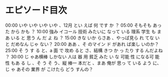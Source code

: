 # エピソード目次

00:00  いや いや いや いや 、12月 とい えば 何 です か ？
05:00  そもそも あった から かも ？
10:00  強み イコール 技術 みたいに なって いる 理系 学生 も まあ いる と 思う ん だ よ ね ？
15:00 きな いか らさあ 、やっぱ見ら れ てな いと だめなん じゃ ない？
20:00  ああ 、そ のマイン ド があれ ば楽し いのか？
25:00 そ う す る と、a 面 で 攻め ると さ、結構 きつ か っ たり する んだよね ？
30:00  じ ゃあ横棒 しかない 人は 器 用 貧乏 みた い な 可能 性 になる可 能性 もあ る し 、そ う そ う、縦 棒一 本だと 、まあ 俺が 思っ て いる よう に、じ ゃ あその 業界 が こけたら どう すんの？